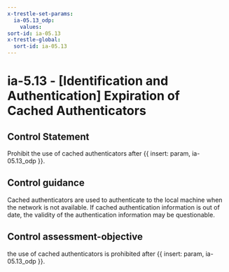 ```yaml
---
x-trestle-set-params:
  ia-05.13_odp:
    values:
sort-id: ia-05.13
x-trestle-global:
  sort-id: ia-05.13
---
```


# ia-5.13 - \[Identification and Authentication\] Expiration of Cached Authenticators

## Control Statement

Prohibit the use of cached authenticators after {{ insert: param, ia-05.13_odp }}.

## Control guidance

Cached authenticators are used to authenticate to the local machine when the network is not available. If cached authentication information is out of date, the validity of the authentication information may be questionable.

## Control assessment-objective

the use of cached authenticators is prohibited after {{ insert: param, ia-05.13_odp }}.

